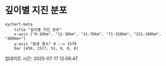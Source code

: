 # 깊이별 지진 분포

```mermaid
xychart-beta
    title "깊이별 지진 분포"
    x-axis ["0-10km", "11-30km", "31-70km", "71-150km", "151-300km", "300km+"]
    y-axis "발생 횟수" 0 --> 1579
    bar [450, 1577, 51, 6, 0, 0]
```

업데이트 시간: 2025-07-17 12:06:47
